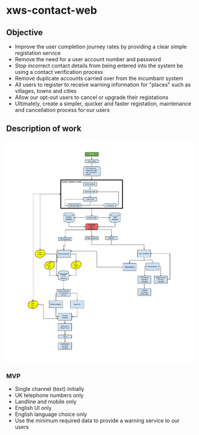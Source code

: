 # xws-contact-web

## Objective

* Improve the user completion journey rates by providing a clear simple registation service
* Remove the need for a user account number and password
* Stop incorrect contact details from being entered into the system be using a contact verification process
* Remove duplicate accounts carried over from the incumbant system
* All users to register to receive warning information for "places" such as villages, towns and cities
* Allow our opt-out users to cancel or upgrade their registations
* Ultimately, create a simpler, quicker and faster registation, maintenance and cancellation process for our users

## Description of work

![xws-contact-web-steps](https://github.com/NeXt-Warning-System/documentation/blob/master/xws-contact-web/design/Contact%20first%20alpha%20v3.png)


### MVP

* Single channel (text) initially
* UK telephone numbers only
* Landline and mobile only
* English UI only
* English language choice only
* Use the minimum required data to provide a warning service to our users

